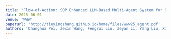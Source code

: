 ```yaml
---
title: "Flow-of-Action: SOP Enhanced LLM-Based Multi-Agent System for Root Cause Analysis"
date: 2025-06-01
venue: 'WWW'
paperurl: 'http://tieyingzhang.github.io/home/files/www25_agent.pdf'
authors: 'Changhua Pei, Zexin Wang, Fengrui Liu, Zeyan Li, Yang Liu, Xiao He, Rong Kang, Tieying Zhang*, Jianjun Chen, Jianhui Li*, Gaogang Xie, Dan Pei'
---
```

